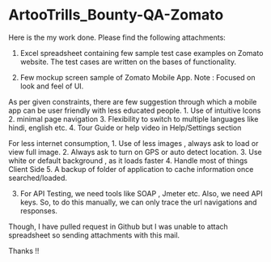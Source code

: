 # ArtooTrills_Bounty-QA-Zomato
Here is the my work done. 
Please find the following attachments: 
 
1. Excel spreadsheet containing few sample  test case examples on Zomato website. 
     The test cases are written on the bases of functionality.
 
2. Few mockup screen sample of Zomato Mobile App. 
     Note : Focused on look and feel of UI. 
 
As per given constraints, there are few suggestion through which a mobile app can be user friendly with less educated people.
     1. Use of intuitive Icons
     2. minimal page navigation
     3. Flexibility to switch to multiple languages like hindi, english etc.
     4. Tour Guide or help video in Help/Settings section
 
For less internet consumption,
     1. Use of less images , always ask to load or view full image. 
     2. Always ask to turn on GPS or auto detect location.
     3. Use white or default background , as it loads faster 
     4. Handle most of things Client Side 
     5. A backup of folder of application to cache information once searched/loaded.
 
 
3. For API Testing, we need tools like SOAP , Jmeter etc. Also, we need API keys. So, to do this manually, we can only trace the url navigations and responses.
 
Though, I have pulled request in Github but I was unable to attach spreadsheet so sending attachments with this mail.
 
 
Thanks !!
